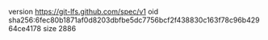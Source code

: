 version https://git-lfs.github.com/spec/v1
oid sha256:6fec80b1871af0d8203dbfbe5dc7756bcf2f438830c163f78c96b42964ce4178
size 2886
